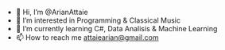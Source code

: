 - 👋 Hi, I’m @ArianAttaie
- 👀 I’m interested in Programming & Classical Music
- 🌱 I’m currently learning C#, Data Analisis & Machine Learning
- 📫 How to reach me attaiearian@gmail.com

<!---
ArianAttaie/ArianAttaie is a ✨ special ✨ repository because its `README.md` (this file) appears on your GitHub profile.
You can click the Preview link to take a look at your changes.
--->
